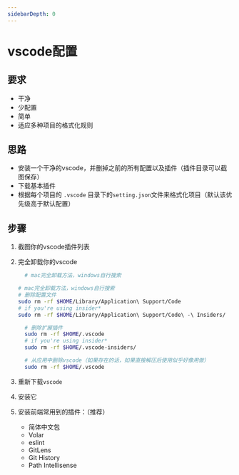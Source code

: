 ```yaml
---
sidebarDepth: 0
---
```


# vscode配置

## 要求
  - 干净
  - 少配置
  - 简单
  - 适应多种项目的格式化规则

## 思路
  - 安装一个干净的vscode，并删掉之前的所有配置以及插件（插件目录可以截图保存）
  - 下载基本插件
  - 根据每个项目的 `.vscode` 目录下的`setting.json`文件来格式化项目（默认该优先级高于默认配置）

## 步骤
  1. 截图你的vscode插件列表
  2. 完全卸载你的vscode
      ```sh
        # mac完全卸载方法，windows自行搜索
      ```

      ```sh
      # mac完全卸载方法，windows自行搜索
      # 删除配置文件
      sudo rm -rf $HOME/Library/Application\ Support/Code
      # if you're using insider*
      sudo rm -rf $HOME/Library/Application\ Support/Code\ -\ Insiders/
      ```

      ```sh
        # 删除扩展插件
        sudo rm -rf $HOME/.vscode
        # if you're using insider*
        sudo rm -rf $HOME/.vscode-insiders/
      ```
      ```sh
        # 从应用中删除vscode（如果存在的话，如果直接解压后使用似乎好像用做）
        sudo rm -rf $HOME/.vscode
      ```

  3. 重新下载`vscode`
  4. 安装它
  5. 安装前端常用到的插件：（推荐）
      -  简体中文包
      - Volar
      - eslint
      - GitLens
      - Git History
      - Path Intellisense